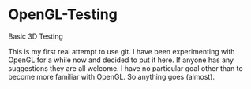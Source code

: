 OpenGL-Testing
==============

Basic 3D Testing

This is my first real attempt to use git. I have been experimenting with OpenGL for a while now and decided to put it here. If anyone has any suggestions they are all welcome. I have no particular goal other than to become more familiar with OpenGL. So anything goes (almost).
